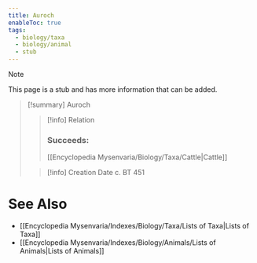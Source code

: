```yaml
---
title: Auroch
enableToc: true
tags:
  - biology/taxa
  - biology/animal
  - stub
---
```


> [!note]
> This page is a stub and has more information that can be added.

> [!summary] Auroch
> > [!info] Relation
> > ### Succeeds:
> > [[Encyclopedia Mysenvaria/Biology/Taxa/Cattle|Cattle]]
>
> > [!info] Creation Date
> > c. BT 451



# See Also
- [[Encyclopedia Mysenvaria/Indexes/Biology/Taxa/Lists of Taxa|Lists of Taxa]]
- [[Encyclopedia Mysenvaria/Indexes/Biology/Animals/Lists of Animals|Lists of Animals]]
